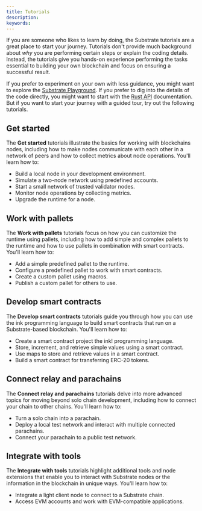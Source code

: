```yaml
---
title: Tutorials
description:
keywords:
---
```


If you are someone who likes to learn by doing, the Substrate tutorials are a great place to start your journey.
Tutorials don't provide much background about _why_ you are performing certain steps or explain the coding details.
Instead, the tutorials give you hands-on experience performing the tasks essential to building your own blockchain and focus on ensuring a successful result.

If you prefer to experiment on your own with less guidance, you might want to explore the [Substrate Playground](https://docs.substrate.io/playground/).
If you prefer to dig into the details of the code directly, you might want to start with the [Rust API](https://paritytech.github.io/substrate/master/sc_service/index.html) documentation.
But if you want to start your journey with a guided tour, try out the following tutorials.

## Get started

The **Get started** tutorials illustrate the basics for working with blockchains nodes, including how to make nodes communicate with each other in a network of peers and how to collect metrics about node operations.
You'll learn how to:

- Build a local node in your development environment.
- Simulate a two-node network using predefined accounts.
- Start a small network of trusted validator nodes.
- Monitor node operations by collecting metrics.
- Upgrade the runtime for a node.

## Work with pallets

The **Work with pallets** tutorials focus on how you can customize the runtime using pallets, including how to add simple and complex pallets to the runtime and how to use pallets in combination with smart contracts.
You'll learn how to:

- Add a simple predefined pallet to the runtime.
- Configure a predefined pallet to work with smart contracts.
- Create a custom pallet using macros.
- Publish a custom pallet for others to use.

## Develop smart contracts

The **Develop smart contracts** tutorials guide you through how you can use the ink programming language to build smart contracts that run on a Substrate-based blockchain.
You'll learn how to:

- Create a smart contract project the ink! programming language.
- Store, increment, and retrieve simple values using a smart contract.
- Use maps to store and retrieve values in a smart contract.
- Build a smart contract for transferring ERC-20 tokens.

## Connect relay and parachains

The **Connect relay and parachains** tutorials delve into more advanced topics for moving beyond solo chain development, including how to connect your chain to other chains.
You'll learn how to:

- Turn a solo chain into a parachain.
- Deploy a local test network and interact with multiple connected parachains.
- Connect your parachain to a public test network.

## Integrate with tools

The **Integrate with tools** tutorials highlight additional tools and node extensions that enable you to interact with Substrate nodes or the information in the blockchain in unique ways.
You'll learn how to:

- Integrate a light client node to connect to a Substrate chain.
- Access EVM accounts and work with EVM-compatible applications.
